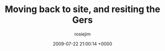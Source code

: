 ---
blog: travel
date: 2009-07-22 21:00:14 +0000
title: "Moving back to site, and resiting the Gers"
author: rosiejim
permalink: /china-2009/three-nations/mongolia/töv/moving-back-to-site-and-resiting-the-gers/
---